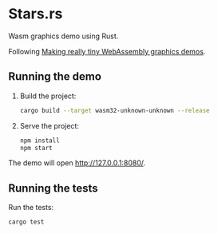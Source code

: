 # Stars.rs

Wasm graphics demo using Rust.

Following [Making really tiny WebAssembly graphics demos](https://cliffle.com/blog/bare-metal-wasm).

## Running the demo

1. Build the project:

   ```bash
   cargo build --target wasm32-unknown-unknown --release
   ```

1. Serve the project:

   ```bash
   npm install
   npm start
   ```

The demo will open http://127.0.0.1:8080/.

## Running the tests

Run the tests:

```bash
cargo test
```
